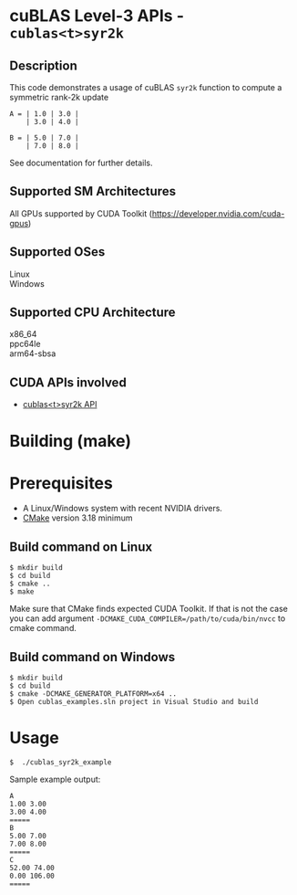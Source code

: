 # cuBLAS Level-3 APIs - `cublas<t>syr2k`

## Description

This code demonstrates a usage of cuBLAS `syr2k` function to compute a symmetric rank-2k update

```
A = | 1.0 | 3.0 |
    | 3.0 | 4.0 |

B = | 5.0 | 7.0 |
    | 7.0 | 8.0 |
```

See documentation for further details.

## Supported SM Architectures

All GPUs supported by CUDA Toolkit (https://developer.nvidia.com/cuda-gpus)  

## Supported OSes

Linux  
Windows

## Supported CPU Architecture

x86_64  
ppc64le  
arm64-sbsa

## CUDA APIs involved
- [cublas\<t>syr2k API](https://docs.nvidia.com/cuda/cublas/index.html#cublas-t-syr2k)

# Building (make)

# Prerequisites
- A Linux/Windows system with recent NVIDIA drivers.
- [CMake](https://cmake.org/download) version 3.18 minimum

## Build command on Linux
```
$ mkdir build
$ cd build
$ cmake ..
$ make
```
Make sure that CMake finds expected CUDA Toolkit. If that is not the case you can add argument `-DCMAKE_CUDA_COMPILER=/path/to/cuda/bin/nvcc` to cmake command.

## Build command on Windows
```
$ mkdir build
$ cd build
$ cmake -DCMAKE_GENERATOR_PLATFORM=x64 ..
$ Open cublas_examples.sln project in Visual Studio and build
```

# Usage
```
$  ./cublas_syr2k_example
```

Sample example output:

```
A
1.00 3.00 
3.00 4.00 
=====
B
5.00 7.00 
7.00 8.00 
=====
C
52.00 74.00 
0.00 106.00 
=====
```
